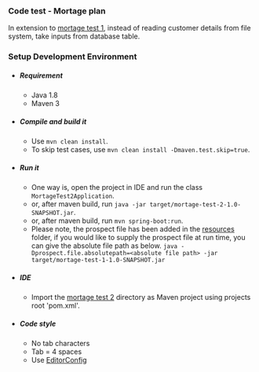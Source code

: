 ### Code test - Mortage plan

In extension to [mortage test 1](https://github.com/prashantapal/code-test-demo/tree/master/mortage-test-1), instead of reading customer details from file system, take inputs from database table.

### Setup Development Environment

- ##### Requirement
  - Java 1.8
  - Maven 3

- ##### Compile and build it
  - Use `mvn clean install`.
  - To skip test cases, use `mvn clean install -Dmaven.test.skip=true`.

- ##### Run it
   - One way is, open the project in IDE and run the class `MortageTest2Application`.
   - or, after maven build, run `java -jar target/mortage-test-2-1.0-SNAPSHOT.jar`.
   - or, after maven build, run `mvn spring-boot:run`.
   - Please note, the prospect file has been added in the [resources](https://github.com/prashantapal/code-test-demo/tree/master/mortage-test-1/src/main/resources) folder, if you would like to supply the prospect file at run time, you can give the absolute file path as below.
     `java -Dprospect.file.absolutepath=<absolute file path> -jar target/mortage-test-1-1.0-SNAPSHOT.jar`

- ##### IDE
  - Import the [mortage test 2](https://github.com/prashantapal/code-test-demo/tree/master/mortage-test-2) directory as Maven project using projects root 'pom.xml'.

- ##### Code style
  - No tab characters
  - Tab = 4 spaces
  - Use [EditorConfig](http://editorconfig.org/)